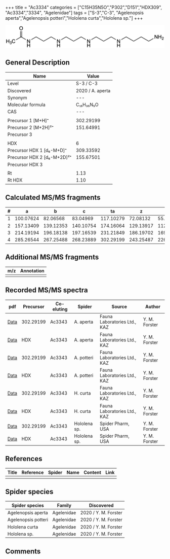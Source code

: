 +++
title = "Ac3334"
categories = ["C15H35N5O","P302","D151","HDX309",
"Ac3334","3334",
"Agelenidae"]
tags = ["S-3","C-3",
"Agelenopsis aperta","Agelenopsis potteri","Hololena curta","Hololena sp."]
+++

![](/img/Ac3334.png)

## General Description

| Name                        | Value            |
|-----------------------------|------------------|
| Level                       | S-3 / C-3               |
| Discovered                  | 2020 / A. aperta |
| Synonym                     | ---              |
| Molecular formula           | C₁₅H₃₅N₅O        |
| CAS                         | ---              |
|                             |                  |
| Precursor 1 [M+H]⁺          | 302.29199        |
| Precursor 2 [M+2H]²⁺        | 151.64991        |
| Precursor 3                 |                  |
|                             |                  |
| HDX                         | 6                |
| Precursor HDX 1 [d₆-M+D]⁺   | 309.33592        |
| Precursor HDX 2 [d₆-M+2D]²⁺ | 155.67501        |
| Precursor HDX 3             |                  |
|                             |                  |
| Rt                          | 1.13             |
| Rt HDX                      | 1.10             |

## Calculated MS/MS fragments

| # | a         | b         | c         | ta        | z         | y         | tz        |
|---|-----------|-----------|-----------|-----------|-----------|-----------|-----------|
| 1 | 100.07624 | 82.06568  | 83.04969  | 117.10279 | 72.08132  | 55.05477  | 89.10787  |
| 2 | 157.13409 | 139.12353 | 140.10754 | 174.16064 | 129.13917 | 112.11262 | 146.16572 |
| 3 | 214.19194 | 196.18138 | 197.16539 | 231.21849 | 186.19702 | 169.17047 | 203.22357 |
| 4 | 285.26544 | 267.25488 | 268.23889 | 302.29199 | 243.25487 | 226.22832 | 260.28142 |

## Additional MS/MS fragments

| m/z       | Annotation |
|-----------|------------|
|           |            |

## Recorded MS/MS spectra

| pdf                                                | Precursor | Co-eluting | Spider    | Source                       | Author        |
|----------------------------------------------------|-----------|------------|-----------|------------------------------|---------------|
| [Data](/pdf/A-aperta/302_Ac3334_Ac3343_Aa.pdf)     | 302.29199 | Ac3343     | A. aperta | Fauna Laboratories Ltd., KAZ | Y. M. Forster |
| [Data](/pdf/A-aperta/302_Ac3334_Ac3343_Aa_HDX.pdf) | HDX       | Ac3343     | A. aperta | Fauna Laboratories Ltd., KAZ | Y. M. Forster |
| [Data](/pdf/A-potteri/302_Ac3334_Ac3343_Ap.pdf) | 302.29199 | Ac3343       | A. potteri | Fauna Laboratories Ltd., KAZ | Y. M. Forster |
| [Data](/pdf/A-potteri/302_Ac3334_Ac3343_Ap_HDX.pdf) | HDX | Ac3343       | A. potteri | Fauna Laboratories Ltd., KAZ | Y. M. Forster |
| [Data](/pdf/H-curta/302_Ac3334_Ac3343_Hc.pdf) | 302.29199 | Ac3343         | H. curta | Fauna Laboratories Ltd., KAZ | Y. M. Forster |
| [Data](/pdf/H-curta/302_Ac3334_Ac3343_Hc_HDX.pdf) | HDX | Ac3343         | H. curta | Fauna Laboratories Ltd., KAZ | Y. M. Forster |
| [Data](/pdf/Hololena-sp/302_Ac3334_Ac3343_Ho-sp.pdf) | 302.29199 | Ac3343          | Hololena sp. | Spider Pharm, USA | Y. M. Forster |
| [Data](/pdf/Hololena-sp/302_Ac3334_Ac3343_Ho-sp_HDX.pdf) | HDX | Ac3343          | Hololena sp. | Spider Pharm, USA | Y. M. Forster |

## References

| Title     | Reference   | Spider    | Name   | Content  | Link |
|-----------|-------------|-----------|--------|----------|-----|
|           |             |           |        |          |     |

## Spider species

| Spider species     | Family     | Discovered           |
|--------------------|------------|----------------------|
| Agelenopsis aperta | Agelenidae | 2020 / Y. M. Forster |
| Agelenopsis potteri | Agelenidae | 2020 / Y. M. Forster |
| Hololena curta | Agelenidae | 2020 / Y. M. Forster |
| Hololena sp. | Agelenidae | 2020 / Y. M. Forster |


## Comments